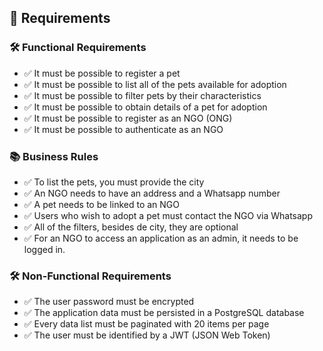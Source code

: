 ## 📝 Requirements

### 🛠️ Functional Requirements

- ✅ It must be possible to register a pet
- ✅ It must be possible to list all of the pets available for adoption
- ✅ It must be possible to filter pets by their characteristics
- ✅ It must be possible to obtain details of a pet for adoption
- ✅ It must be possible to register as an NGO (ONG)
- ✅ It must be possible to authenticate as an NGO

### 📚 Business Rules

- ✅ To list the pets, you must provide the city
- ✅ An NGO needs to have an address and a Whatsapp number
- ✅ A pet needs to be linked to an NGO
- ✅ Users who wish to adopt a pet must contact the NGO via Whatsapp
- ✅ All of the filters, besides de city, they are optional
- ✅ For an NGO to access an application as an admin, it needs to be logged in.

### 🛠️ Non-Functional Requirements

- ✅ The user password must be encrypted
- ✅ The application data must be persisted in a PostgreSQL database
- ✅ Every data list must be paginated with 20 items per page
- ✅ The user must be identified by a JWT (JSON Web Token)
